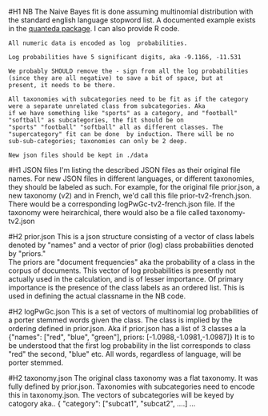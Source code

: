 #H1 NB
    The Naive Bayes fit is done assuming multinomial distribution with the standard english language stopword list.
    A documented example exists in the [quanteda package](https://docs.quanteda.io/). I can also provide R code.

    All numeric data is encoded as log  probabilities.

    Log probabilities have 5 significant digits, aka -9.1166, -11.531

    We probably SHOULD remove the - sign from all the log probabilities (since they are all negative) to save a bit of space, but at
    present, it needs to be there.
    
    All taxonomies with subcategories need to be fit as if the category were a separate unrelated class from subcategories. Aka
    if we have something like "sports" as a category, and "football" "softball" as subcategories, the fit should be on
    "sports" "football" "softball" all as different classes. The "supercategory" fit can be done  by induction. There will be no
    sub-sub-categories; taxonomies can only be 2 deep.

    New json files should be kept in ./data

#H1 JSON files
    I'm listing the described JSON files as their original file names.
    For new JSON files in different languages, or different taxonomies, they should be labeled as such.
    For example, for the original file prior.json, a new taxonomy (v2) and in French, we'd call this file prior-tv2-french.json.
    There would be a corresponding logPwGc-tv2-french.json file. If the taxonomy were heirarchical, there would also be a file
    called taxonomy-tv2.json

#H2    prior.json
     This is a json structure consisting of a vector of class labels denoted by "names" and a vector of prior (log) class probabilities
     denoted by "priors."  
     The priors are "document frequencies" aka the probability of a class in the corpus of documents. This vector of log probabilities
     is presently not actually used in the calculation, and is of lesser importance. Of primary importance is the presence of the class
     labels as an ordered list. This is used in defining the actual classname in the NB code.
     
#H2   logPwGc.json
   This is a set of vectors of multinomial log probabilities of a porter stemmed words given the class. The class is implied by the
   ordering  defined in  prior.json. Aka if prior.json has a list of 3 classes a la
   {"names": ["red", "blue", "green"], priors: [-1.0988,-1.0981,-1.0987]}
   It is to be understood that the first log probability in the list corresponds to class "red" the second, "blue" etc.
   All words, regardless of language, will be porter stemmed.

#H2 taxonomy.json
    The original class taxonomy was a flat taxonomy. It was fully defined by prior.json.
    Taxonomies with subcategories need to encode this in taxonomy.json.
    The vectors of subcategories will be keyed by catogory aka..
    { "category": ["subcat1", "subcat2", ....] ...
    